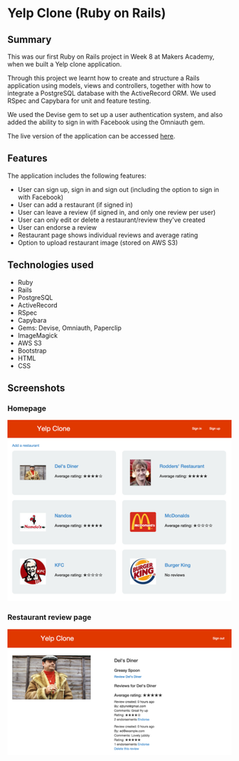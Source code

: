 # Yelp Clone (Ruby on Rails)

## Summary

This was our first Ruby on Rails project in Week 8 at Makers Academy, when we built a Yelp clone application.

Through this project we learnt how to create and structure a Rails application using models, views and controllers, together with how to integrate a PostgreSQL database with the ActiveRecord ORM. We used RSpec and Capybara for unit and feature testing.

We used the Devise gem to set up a user authentication system, and also added the ability to sign in with Facebook using the Omniauth gem.

The live version of the application can be accessed [here](https://rails-yelp-clone.herokuapp.com).

## Features

The application includes the following features:

- User can sign up, sign in and sign out (including the option to sign in with Facebook)
- User can add a restaurant (if signed in)
- User can leave a review (if signed in, and only one review per user)
- User can only edit or delete a restaurant/review they've created
- User can endorse a review
- Restaurant page shows individual reviews and average rating
- Option to upload restaurant image (stored on AWS S3)

## Technologies used

- Ruby
- Rails
- PostgreSQL
- ActiveRecord
- RSpec
- Capybara
- Gems: Devise, Omniauth, Paperclip
- ImageMagick
- AWS S3
- Bootstrap
- HTML
- CSS

## Screenshots

### Homepage
<img src="images/home_screenshot.png">

### Restaurant review page
<img src="images/del_screenshot.png">
